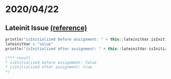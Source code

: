 # 2020/04/22 

## Lateinit Issue [(reference)](https://kotlinlang.org/docs/reference/whatsnew12.html#checking-whether-a-lateinit-var-is-initialized)

~~~kotlin
println("isInitialized before assignment: " + this::lateinitVar.isInitialized)
lateinitVar = "value"
println("isInitialized after assignment: " + this::lateinitVar.isInitialized)

/*** result
* isInitialized before assignment: false
* isInitialized after assignment: true
*/
~~~


